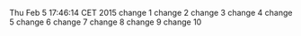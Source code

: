 Thu Feb  5 17:46:14 CET 2015
change 1
change 2
change 3
change 4
change 5
change 6
change 7
change 8
change 9
change 10
